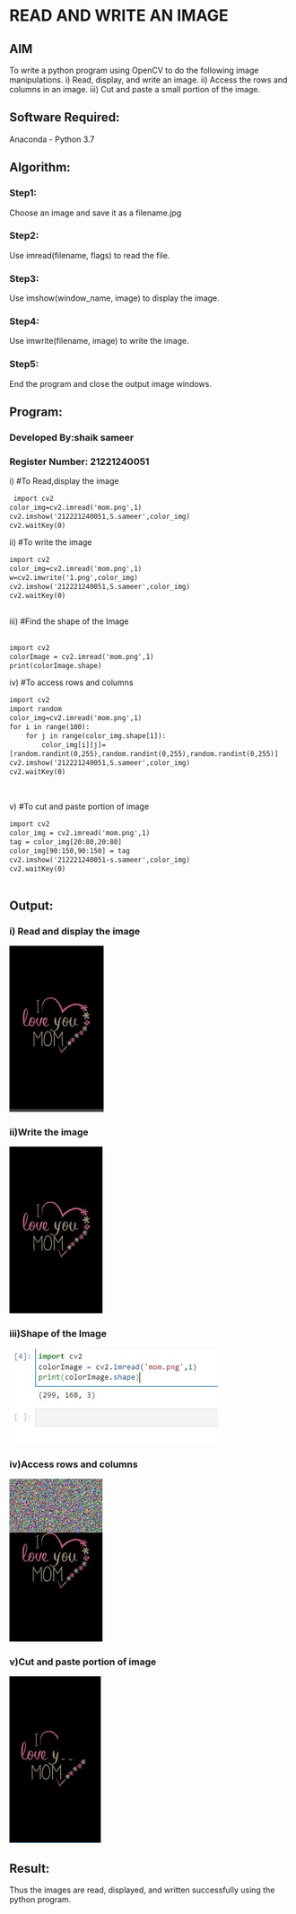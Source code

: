 # READ AND WRITE AN IMAGE
## AIM
To write a python program using OpenCV to do the following image manipulations.
i) Read, display, and write an image.
ii) Access the rows and columns in an image.
iii) Cut and paste a small portion of the image.

## Software Required:
Anaconda - Python 3.7
## Algorithm:
### Step1:
Choose an image and save it as a filename.jpg
### Step2:
Use imread(filename, flags) to read the file.
### Step3:
Use imshow(window_name, image) to display the image.
### Step4:
Use imwrite(filename, image) to write the image.
### Step5:
End the program and close the output image windows.
## Program:
### Developed By:shaik sameer
### Register Number: 21221240051
i) #To Read,display the image
```
 import cv2
color_img=cv2.imread('mom.png',1)
cv2.imshow('212221240051,S.sameer',color_img)
cv2.waitKey(0)

```
ii) #To write the image
```
import cv2
color_img=cv2.imread('mom.png',1)
w=cv2.imwrite('1.png',color_img)
cv2.imshow('212221240051,S.sameer',color_img)
cv2.waitKey(0)


```
iii) #Find the shape of the Image
```python3

import cv2
colorImage = cv2.imread('mom.png',1)
print(colorImage.shape)

```
iv) #To access rows and columns

```python3
import cv2
import random
color_img=cv2.imread('mom.png',1)
for i in range(100):
    for j in range(color_img.shape[1]):
        color_img[i][j]=[random.randint(0,255),random.randint(0,255),random.randint(0,255)]
cv2.imshow('212221240051,S.sameer',color_img)
cv2.waitKey(0)



```
v) #To cut and paste portion of image
```python3
import cv2
color_img = cv2.imread('mom.png',1)
tag = color_img[20:80,20:80]
color_img[90:150,90:150] = tag
cv2.imshow('212221240051-s.sameer',color_img)
cv2.waitKey(0)


```


## Output:

### i) Read and display the image

![output](https://github.com/Shaik-sameer-AIML/Read-and-Write-Image/blob/main/de1.JPG?raw=true)
### ii)Write the image

![output](https://github.com/Shaik-sameer-AIML/Read-and-Write-Image/blob/main/de2.JPG?raw=true)

### iii)Shape of the Image

![output](https://github.com/Shaik-sameer-AIML/Read-and-Write-Image/blob/main/de3.JPG?raw=true)

### iv)Access rows and columns
![output](https://github.com/Shaik-sameer-AIML/Read-and-Write-Image/blob/main/de4.JPG?raw=true)

### v)Cut and paste portion of image
![output](https://github.com/Shaik-sameer-AIML/Read-and-Write-Image/blob/main/de5.JPG?raw=true)

## Result:
Thus the images are read, displayed, and written successfully using the python program.


